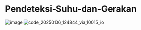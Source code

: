 # Pendeteksi-Suhu-dan-Gerakan
![image](https://github.com/user-attachments/assets/344cf479-5b3e-4857-8bdb-f4c6127aa3a0)
![code_20250106_124844_via_10015_io](https://github.com/user-attachments/assets/7d34da2a-16fa-4515-8731-d93e243fd296)

